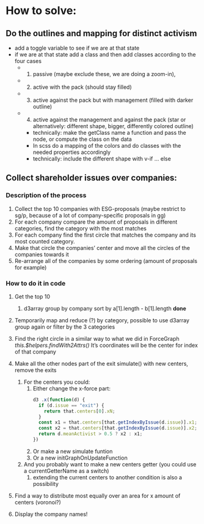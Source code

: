 # How to solve:

## Do the outlines and mapping for distinct activism
- add a toggle variable to see if we are at that state
- if we are at that state add a class and then add classes according to the four cases
  - 1. passive (maybe exclude these, we are doing a zoom-in), 
  - 2. active with the pack (should stay filled) 
  - 3. active against the pack but with management (filled with darker outline) 
  - 4. active against the management and against the pack (star or alternatively: different shape, bigger, differently colored outline)
    - technically: make the getClass name a function and pass the node, or compute the class on the data
    - In scss do a mapping of the colors and do classes with the needed properties accordingly
    - technically: include the different shape with v-if … else

## Collect shareholder issues over companies:

### Description of the process
1. Collect the top 10 companies with ESG-proposals (maybe restrict to sg/p, because of a lot of company-specific proposals in gg)
2. For each company compare the amount of proposals in different categories, find the category with the most matches
3. For each company find the first circle that matches the company and its most counted category.
4. Make that circle the companies’ center and move all the circles of the companies towards it
5. Re-arrange all of the companies by some ordering (amount of proposals for example)

### How to do it in code
1. Get the top 10
   1. d3array group by company sort by a[1].length - b[1].length **done**
2. Temporarily map and reduce (?) by category, possible to use d3array group again or filter by the 3 categories
3. Find the right circle in a similar way to what we did in ForceGraph *this.$helpers.findWith2Attrs()* It’s coordinates will be the center for index of that company
4. Make all the other nodes part of the exit simulate() with new centers, remove the exits
   1. For the centers you could:
      1. Either change the x-force part:  
          ``` javascript
          d3 .x(function(d) {
            if (d.issue == "exit") {
              return that.centers[0].xN;
            }
            const x1 = that.centers[that.getIndexByIssue(d.issue)].x1;
            const x2 = that.centers[that.getIndexByIssue(d.issue)].x2;
            return d.meanActivist > 0.5 ? x2 : x1;
          })
          ```
      2. Or make a new simulate funtion
      3. Or a new initGraphOnUpdateFunction
   2. And you probably want to make a new centers getter (you could use a currentGetterName as a switch)
      1. extending the current centers to another condition is also a possibility

5. Find a way to distribute most equally over an area for x amount of centers (voronoi?)
6. Display the company names!